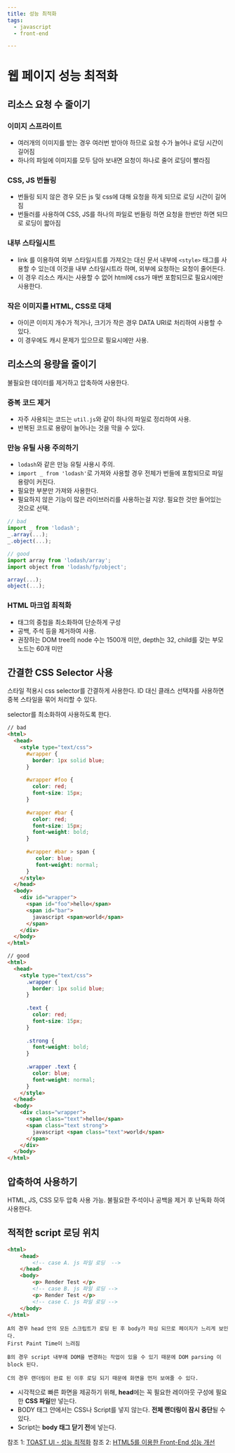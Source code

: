 ```yaml
---
title: 성능 최적화
tags:
  - javascript
  - front-end

---
```


# 웹 페이지 성능 최적화

## 리소스 요청 수 줄이기

### 이미지 스프라이트

- 여러개의 이미지를 받는 경우 여러번 받아야 하므로 요청 수가 늘어나 로딩 시간이 길어짐
- 하나의 파일에 이미지를 모두 담아 보내면 요청이 하나로 줄어 로딩이 빨라짐

### CSS, JS 번들링

* 번들링 되지 않은 경우 모든 js 및 css에 대해 요청을 하게 되므로 로딩 시간이 길어짐
* 번들러를 사용하여 CSS, JS를 하나의 파일로 번들링 하면 요청을 한번만 하면 되므로 로딩이 짧아짐

### 내부 스타일시트

- link 를 이용하여 외부 스타일시트를 가져오는 대신 문서 내부에 `<style>` 태그를 사용할 수 있는데 이것을 내부 스타일시트라 하며, 외부에 요청하는 요청이 줄어든다.
- 이 경우 리소스 캐시는 사용할 수 없어 html에 css가 매번 포함되므로 필요시에만 사용한다.

### 작은 이미지를 HTML, CSS로 대체

- 아이콘 이미지 개수가 적거나, 크기가 작은 경우 DATA URI로 처리하여 사용할 수 있다.
- 이 경우에도 캐시 문제가 있으므로 필요시에만 사용.

## 리소스의 용량을 줄이기

불필요한 데이터를 제거하고 압축하여 사용한다.

### 중복 코드 제거

- 자주 사용되는 코드는 `util.js`와 같이 하나의 파일로 정리하여 사용.
- 반복된 코드로 용량이 늘어나는 것을 막을 수 있다.

### 만능 유틸 사용 주의하기

- `lodash`와 같은 만능 유틸 사용시 주의.
- `import _ from 'lodash'`로 가져와 사용할 경우 전체가 번들에 포함되므로 파일 용량이 커진다. 
- 필요한 부분만 가져와 사용한다.
- 필요하지 않은 기능이 많은 라이브러리를 사용하는걸 지양. 필요한 것만 들어있는 것으로 선택.

```javascript
// bad
import _ from 'lodash';
_.array(...);
_.object(...);

// good
import array from 'lodash/array';
import object from 'lodash/fp/object';

array(...);
object(...);
```



### HTML 마크업 최적화

- 태그의 중첩을 최소화하여 단순하게 구성
- 공백, 주석 등을 제거하여 사용.
- 권장하는 DOM tree의 node 수는 1500개 미만, depth는 32, child를 갖는 부모 노드는 60개 미만

## 간결한 CSS Selector 사용

스타일 적용시 css selector를 간결하게 사용한다. ID 대신 클래스 선택자를 사용하면 중복 스타일을 묶어 처리할 수 있다.

selector를 최소화하여 사용하도록 한다.

```html
// bad
<html>
  <head>
    <style type="text/css">
      #wrapper {
        border: 1px solid blue; 
      }
      
      #wrapper #foo {
        color: red;
        font-size: 15px;
      }
      
      #wrapper #bar {
        color: red;
        font-size: 15px;
        font-weight: bold;
      }
      
      #wrapper #bar > span {
         color: blue;
         font-weight: normal;
      }
    </style>
  </head>
  <body>
    <div id="wrapper">
      <span id="foo">hello</span>
      <span id="bar">
        javascript <span>world</span>
      </span>
    </div>
  </body>
</html>
```



```html
// good
<html>
  <head>
    <style type="text/css">
      .wrapper {
        border: 1px solid blue; 
      }
      
      .text {
        color: red;
        font-size: 15px;
      }
      
      .strong {
        font-weight: bold;
      }
      
      .wrapper .text {
        color: blue;
        font-weight: normal;
      }
    </style>
  </head>
  <body>
    <div class="wrapper">
      <span class="text">hello</span>
      <span class="text strong">
        javascript <span class="text">world</span>
      </span>
    </div>
  </body>
</html>
```

## 압축하여 사용하기

HTML, JS, CSS 모두 압축 사용 가능. 불필요한 주석이나 공백을 제거 후 난독화 하여 사용한다.



## 적적한 script 로딩 위치

```html
<html>
    <head>
        <!-- case A. js 파일 로딩  -->
    </head>
    <body>
        <p> Render Test </p>
        <!-- case B. js 파일 로딩 -->
        <p> Render Test </p>
        <!-- case C. js 파일 로딩 -->
    </body>
</html>
```

```
A의 경우 head 안의 모든 스크립트가 로딩 된 후 body가 파싱 되므로 페이지가 느리게 보인다.
First Paint Time이 느려짐

B의 경우 script 내부에 DOM을 변경하는 작업이 있을 수 있기 때문에 DOM parsing 이 block 된다.

C의 경우 랜더링이 완료 된 이후 로딩 되기 때문에 화면을 먼저 보여줄 수 있다.
```

- 시각적으로 빠른 화면을 제공하기 위해, **head**에는 꼭 필요한 레이아웃 구성에 필요한 **CSS 파일**만 넣는다.
- BODY 태그 안에서는 CSS나 Script를 넣지 않는다. **전체 랜더링이 잠시 중단**될 수 있다.
- Script는 **body 태그 닫기 전**에 넣는다.




참조 1: [TOAST UI - 성능 최적화](https://ui.toast.com/fe-guide/ko_PERFORMANCE#%EA%B0%84%E%B2%B0%ED%95%9C-css-%EC%84%A0%ED%83%9D%EC%9E%90-%EC%82%AC%EC%9A%A9)
참조 2: [HTML5를 이용한 Front-End 성능 개선](https://sculove.github.io/slides/performanceWithHTML5/#/23)
